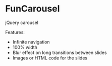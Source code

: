 FunCarousel
===========

jQuery carousel

Features:
- Infinite navigation
- 100% width
- Blur effect on long transitions between slides
- Images or HTML code for the slides